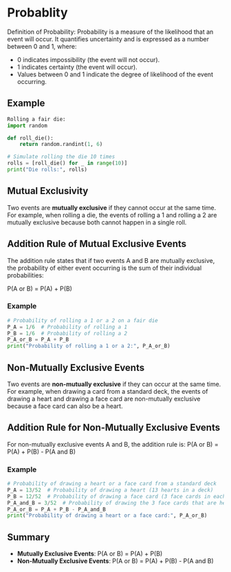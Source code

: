 # Probablity

Definition of Probability:
Probability is a measure of the likelihood that an event will occur. It quantifies uncertainty and is expressed as a number between 0 and 1, where:

- 0 indicates impossibility (the event will not occur).
- 1 indicates certainty (the event will occur).
- Values between 0 and 1 indicate the degree of likelihood of the event occurring.

## Example

```python
Rolling a fair die:
import random

def roll_die():
    return random.randint(1, 6)

# Simulate rolling the die 10 times
rolls = [roll_die() for _ in range(10)]
print("Die rolls:", rolls)
```

## Mutual Exclusivity

Two events are **mutually exclusive** if they cannot occur at the same time. For example, when rolling a die, the events of rolling a 1 and rolling a 2 are mutually exclusive because both cannot happen in a single roll.

## Addition Rule of Mutual Exclusive Events

The addition rule states that if two events A and B are mutually exclusive, the probability of either event occurring is the sum of their individual probabilities:

P(A or B) = P(A) + P(B)

### Example

```python
# Probability of rolling a 1 or a 2 on a fair die
P_A = 1/6  # Probability of rolling a 1
P_B = 1/6  # Probability of rolling a 2
P_A_or_B = P_A + P_B
print("Probability of rolling a 1 or a 2:", P_A_or_B)
```

## Non-Mutually Exclusive Events

Two events are **non-mutually exclusive** if they can occur at the same time. For example, when drawing a card from a standard deck, the events of drawing a heart and drawing a face card are non-mutually exclusive because a face card can also be a heart.

## Addition Rule for Non-Mutually Exclusive Events

For non-mutually exclusive events A and B, the addition rule is:
P(A or B) = P(A) + P(B) - P(A and B)

### Example

```python
# Probability of drawing a heart or a face card from a standard deck
P_A = 13/52  # Probability of drawing a heart (13 hearts in a deck)
P_B = 12/52  # Probability of drawing a face card (3 face cards in each suit)
P_A_and_B = 3/52  # Probability of drawing the 3 face cards that are hearts
P_A_or_B = P_A + P_B - P_A_and_B
print("Probability of drawing a heart or a face card:", P_A_or_B)

```

## Summary

- **Mutually Exclusive Events**: P(A or B) = P(A) + P(B)
- **Non-Mutually Exclusive Events**: P(A or B) = P(A) + P(B) - P(A and B)
